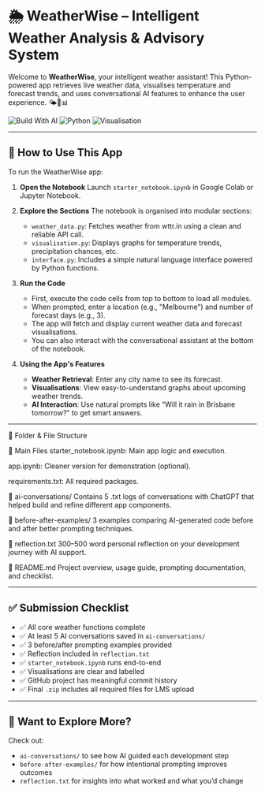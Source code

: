 # 🌦️ WeatherWise – Intelligent Weather Analysis & Advisory System

Welcome to **WeatherWise**, your intelligent weather assistant! This Python-powered app retrieves live weather data, visualises temperature and forecast trends, and uses conversational AI features to enhance the user experience. 🌤️🤖📊

![Build With AI](https://img.shields.io/badge/Built_with-AI-blueviolet?logo=openai)
![Python](https://img.shields.io/badge/Made_with-Python-3776AB?logo=python)
![Visualisation](https://img.shields.io/badge/Includes-Visualisations-orange?logo=plotly)

---

## 🚀 How to Use This App

To run the WeatherWise app:

1. **Open the Notebook**
   Launch `starter_notebook.ipynb` in Google Colab or Jupyter Notebook.

2. **Explore the Sections**
   The notebook is organised into modular sections:

   * `weather_data.py`: Fetches weather from wttr.in using a clean and reliable API call.
   * `visualisation.py`: Displays graphs for temperature trends, precipitation chances, etc.
   * `interface.py`: Includes a simple natural language interface powered by Python functions.

3. **Run the Code**

   * First, execute the code cells from top to bottom to load all modules.
   * When prompted, enter a location (e.g., "Melbourne") and number of forecast days (e.g., 3).
   * The app will fetch and display current weather data and forecast visualisations.
   * You can also interact with the conversational assistant at the bottom of the notebook.

4. **Using the App's Features**

   * **Weather Retrieval**: Enter any city name to see its forecast.
   * **Visualisations**: View easy-to-understand graphs about upcoming weather trends.
   * **AI Interaction**: Use natural prompts like “Will it rain in Brisbane tomorrow?” to get smart answers.

---

📁 Folder & File Structure

🔧 Main Files
starter_notebook.ipynb: Main app logic and execution.


app.ipynb: Cleaner version for demonstration (optional).


requirements.txt: All required packages.


📂 ai-conversations/
Contains 5 .txt logs of conversations with ChatGPT that helped build and refine different app components.


📂 before-after-examples/
3 examples comparing AI-generated code before and after better prompting techniques.


📄 reflection.txt
300–500 word personal reflection on your development journey with AI support.


📄 README.md
Project overview, usage guide, prompting documentation, and checklist.

---

## ✅ Submission Checklist

* ✅ All core weather functions complete
* ✅ At least 5 AI conversations saved in `ai-conversations/`
* ✅ 3 before/after prompting examples provided
* ✅ Reflection included in `reflection.txt`
* ✅ `starter_notebook.ipynb` runs end-to-end
* ✅ Visualisations are clear and labelled
* ✅ GitHub project has meaningful commit history
* ✅ Final `.zip` includes all required files for LMS upload

---

## 🧠 Want to Explore More?

Check out:

* `ai-conversations/` to see how AI guided each development step
* `before-after-examples/` for how intentional prompting improves outcomes
* `reflection.txt` for insights into what worked and what you’d change


